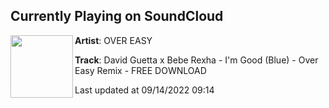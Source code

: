 ## Currently Playing on SoundCloud

[<img align="left" width="100" src="https://i1.sndcdn.com/artworks-0TXkZAbtsossBfEB-JwvprQ-t500x500.jpg">](https://soundcloud.com/overeasyofficial/david-guetta-x-bebe-rexha-im-good-over-easy-remix)

**Artist**: OVER EASY 

**Track**: David Guetta x Bebe Rexha - I'm Good (Blue) - Over Easy Remix - FREE DOWNLOAD

Last updated at 09/14/2022 09:14
